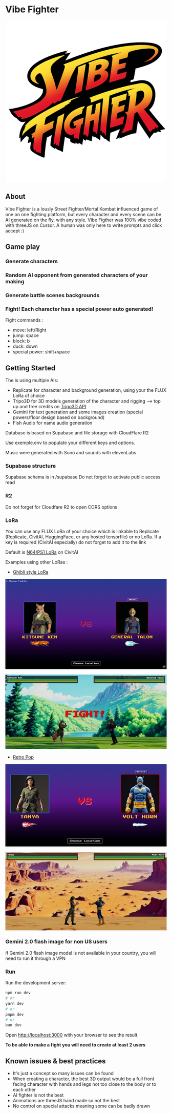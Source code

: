 
# Vibe Fighter

![Vibe Fighter](/public/images/vibefighter-logo.png)

## About

Vibe Fighter is a lously Street Fighter/Mortal Kombat influenced game of one on one fighting platform, but every character and every scene can be AI generated on the fly, with any style.
Vibe Figther was 100% vibe coded with threeJS on Cursor. A human was only here to write prompts and click accept :)

## Game play

### Generate characters



### Random AI opponent from generated characters of your making

### Generate battle scenes backgrounds


### Fight! Each character has a special power auto generated!

Fight commands :
- move: left/Right
- jump: space
- block: b
- duck: down
- special power: shift+space




## Getting Started

The is using multiple AIs:
- Replicate for character and background generation, using your the FLUX LoRa of choice
- Tripo3D for 3D models generation of the character and rigging --> top up and free credits on [Tripo3D API](https://platform.tripo3d.ai/)
- Gemini for text generation and some images creation (special powers/floor design based on background)
- Fish Audio for name audio generation

Database is based on Supabase and file storage with CloudFlare R2

Use exemple.env to populate your different keys and options. 

Music were generated with Suno and sounds with elevenLabs

### Supabase structure

Supabase schema is in /supabase
Do not forget to activate public access read


### R2

Do not forget for Cloudfare R2 to open CORS options

### LoRa

You can use any FLUX LoRa of your choice which is linkable to Replicate (Replicate, CivitAI, HuggingFace, or any hosted tensorfile) or no LoRa. If a key is required (CivitAI especially) do not forget to add it to the link

Default is [N64/PS1 LoRa](https://civitai.com/models/660136) on CivitAI

Examples using other LoRas :

- [Ghibli style LoRa](https://civitai.com/models/433138/ghibli-style-flux-and-pdxl?modelVersionId=755852)

![ghibli 1](/readme/ghibli1.jpg)

![ghibli 2](/readme/ghibli2.jpg)


- [Retro Pop](https://civitai.com/models/626444/retro-pop-ce?modelVersionId=797127)

![pop 1](/readme/pop1.jpg)

![pop 2](/readme/pop2.jpg)


### Gemini 2.0 flash image for non US users

If Gemini 2.0 flash image model is not available in your country, you will need to run it through a VPN


### Run

Run the development server:

```bash
npm run dev
# or
yarn dev
# or
pnpm dev
# or
bun dev
```

Open [http://localhost:3000](http://localhost:3000) with your browser to see the result.

**To be able to make a fight you will need to create at least 2 users**

## Known issues & best practices

- It's just a concept so many issues can be found
- When creating a character, the best 3D output would be a full front facing character with hands and legs not too close to the body or to each other
- AI fighter is not the best
- Animations are threeJS hand made so not the best
- No control on special attacks meaning some can be badly drawn 